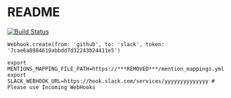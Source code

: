 # README

[![Build Status](https://travis-ci.org/ppworks/mentions.svg?branch=master)](https://travis-ci.org/ppworks/mentions)

```
Webhook.create(from: 'github', to: 'slack', token: '7cae6a8984619abbdd7d32243b24411e5')
```

```
export MENTIONS_MAPPING_FILE_PATH=https://***REMOVED***/mention_mappings.yml
export SLACK_WEBHOOK_URL=https://hook.slack.com/services/yyyyyyyyyyyyyy # Please use Incoming WebHooks
```
